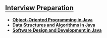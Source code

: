 ## [Interview Preparation](https://www.techinterviewhandbook.org/software-engineering-interview-guide/)
- **[Object-Oriented Programming in Java](https://github.com/kvinay7/interview-preparation/blob/main/Java.md)**
- **[Data Structures and Algorithms in Java](https://github.com/kvinay7/interview-preparation/blob/main/DSA.md)**
- **[Software Design and Development in Java](https://github.com/kvinay7/Insurance/blob/main/README.md)**
